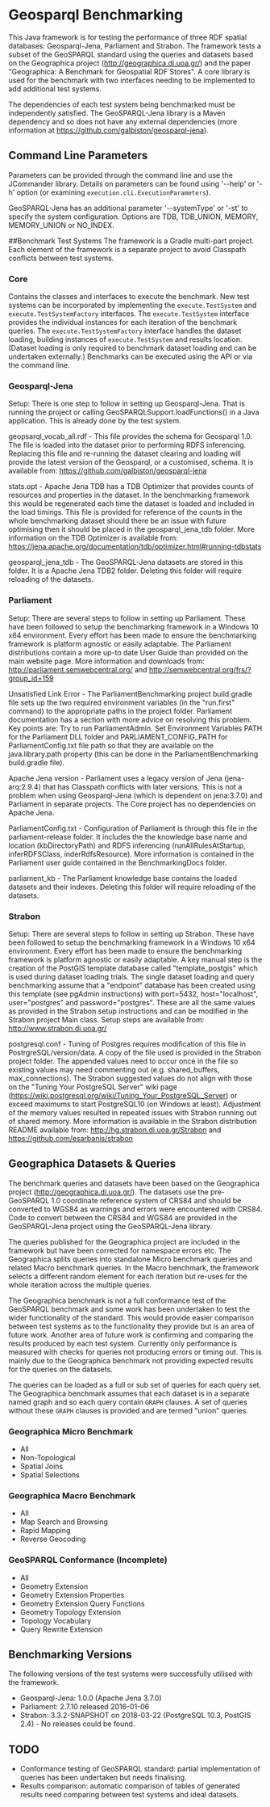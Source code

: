 # Geosparql Benchmarking

This Java framework is for testing the performance of three RDF spatial databases: Geosparql-Jena, Parliament and Strabon.
The framework tests a subset of the GeoSPARQL standard using the queries and datasets based on the Geographica project (http://geographica.di.uoa.gr/) and the paper "Geographica: A Benchmark
for Geospatial RDF Stores". 
A core library is used for the benchmark with two interfaces needing to be implemented to add additional test systems.

The dependencies of each test system being benchmarked must be independently satisfied.
The GeoSPARQL-Jena library is a Maven dependency and so does not have any external dependencies (more information at https://github.com/galbiston/geosparql-jena).

## Command Line Parameters
Parameters can be provided through the command line and use the JCommander library. 
Details on parameters can be found using '--help' or '-h' option (or examining `execution.cli.ExecutionParameters`).

GeoSPARQL-Jena has an additional parameter '--systemType' or '-st' to specify the system configuration. Options are TDB, TDB_UNION, MEMORY, MEMORY_UNION or NO_INDEX.

##Benchmark Test Systems
The framework is a Gradle multi-part project. Each element of the framework is a separate project to avoid Classpath conflicts between test systems.

### Core
Contains the classes and interfaces to execute the benchmark. New test systems can be incorporated by implementing the `execute.TestSystem` and `execute.TestSystemFactory` interfaces.
The `execute.TestSystem` interface provides the individual instances for each iteration of the benchmark queries. 
The `execute.TestSystemFactory` interface handles the dataset loading, building instances of `execute.TestSystem` and results location. (Dataset loading is only required to benchmark dataset loading and can be undertaken externally.)
Benchmarks can be executed using the API or via the command line.

### Geosparql-Jena

Setup: There is one step to follow in setting up Geosparql-Jena. That is running the project or calling GeoSPARQLSupport.loadFunctions() in a Java application. This is already done by the test system.

geopsarql_vocab_all.rdf - This file provides the schema for Geosparql 1.0. The file is loaded into the dataset prior to performing RDFS inferencing. Replacing this file and re-running the dataset clearing and loading will provide the latest version of the Geosparql, or a customised, schema. It is available from: https://github.com/galbiston/geosparql-jena

stats.opt - Apache Jena TDB has a TDB Optimizer that provides counts of resources and properties in the dataset. In the benchmarking framework this would be regenerated each time the dataset is loaded and included in the load timings. This file is provided for reference of the counts in the whole benchmarking dataset should there be an issue with future optimising then it should be placed in the geosparql_jena_tdb folder. More information on the TDB Optimizer is available from: https://jena.apache.org/documentation/tdb/optimizer.html#running-tdbstats

geosparql_jena_tdb - The GeoSPARQL-Jena datasets are stored in this folder. It is a Apache Jena TDB2 folder. Deleting this folder will require reloading of the datasets.

### Parliament

Setup: There are several steps to follow in setting up Parliament. These have been followed to setup the benchmarking framework in a Windows 10 x64 environment. Every effort has been made to ensure the benchmarking framework is platform agnostic or easily adaptable. The Parliament distributions contain a more up-to date User Guide than provided on the main website page. More information and downloads from: http://parliament.semwebcentral.org/ and http://semwebcentral.org/frs/?group_id=159

Unsatisfied Link Error - The ParliamentBenchmarking project build.gradle file sets up the two required environment variables (in the "run.first" command) to the appropriate paths in the project folder. Parliament documentation has a section with more advice on resolving this problem. Key points are: Try to run ParliamentAdmin. Set Environment Variables PATH for the Parliament DLL folder and PARLIAMENT_CONFIG_PATH for ParliamentConfig.txt file path so that they are available on the java.library.path property (this can be done in the ParliamentBenchmarking build.gradle file).

Apache Jena version - Parliament uses a legacy version of Jena (jena-arq:2.9.4) that has Classpath conflicts with later versions. This is not a problem when using Geosparql-Jena (which is dependent on jena:3.7.0) and Parliament in separate projects. The Core project has no dependencies on Apache Jena.

ParliamentConfig.txt - Configuration of Parliament is through this file in the parliament-release folder. It includes the the knowledge base name and location (kbDirectoryPath) and RDFS inferencing (runAllRulesAtStartup, inferRDFSClass, inderRdfsResource). More information is contained in the Parliament user guide contained in the BenchmarkingDocs folder.

parliament_kb - The Parliament knowledge base contains the loaded datasets and their indexes. Deleting this folder will require reloading of the datasets.

### Strabon

Setup: There are several steps to follow in setting up Strabon. These have been followed to setup the benchmarking framework in a Windows 10 x64 environment. Every effort has been made to ensure the benchmarking framework is platform agnostic or easily adaptable. A key manual step is the creation of the PostGIS template database called "template_postgis" which is used during dataset loading trials. The single dataset loading and query benchmarking assume that a "endpoint" database has been created using this template (see pgAdmin instructions) with port=5432, host="localhost", user="postgres" and password="postgres". These are all the same values as provided in the Strabon setup instructions and can be modified in the Strabon project Main class. Setup steps are available from: http://www.strabon.di.uoa.gr/

postgresql.conf - Tuning of Postgres requires modification of this file in PostrgreSQL/version/data. A copy of the file used is provided in the Strabon project folder. The appended values need to occur once in the file so existing values may need commenting out (e.g. shared_buffers, max_connections). The Strabon suggested values do not align with those on the "Tuning Your PostgreSQL Server" wiki page (https://wiki.postgresql.org/wiki/Tuning_Your_PostgreSQL_Server) or exceed maximums to start PostgreSQL10 (on Windows at least). Adjustment of the memory values resulted in repeated issues with Strabon running out of shared memory. More information is available in the Strabon distribution README available from: http://hg.strabon.di.uoa.gr/Strabon and https://github.com/esarbanis/strabon

## Geographica Datasets & Queries
The benchmark queries and datasets have been based on the Geographica project (http://geographica.di.uoa.gr/).
The datasets use the pre-GeoSPARQL 1.0 coordinate reference system of CRS84 and should be converted to WGS84 as warnings and errors were encountered with CRS84. 
Code to convert between the CRS84 and WGS84 are provided in the GeoSPARQL-Jena project using the GeoSPARQL-Jena library.

The queries published for the Geographica project are included in the framework but have been corrected for namespace errors etc.
The Geographica splits queries into standalone Micro benchmark queries and related Macro benchmark queries.
In the Macro benchmark, the framework selects a different random element for each iteration but re-uses for the whole iteration across the multiple queries.

The Geographica benchmark is not a full conformance test of the GeoSPARQL benchmark and some work has been undertaken to test the wider functionality of the standard.
This would provide easier comparison between test systems as to the functionality they provide but is an area of future work.
Another area of future work is confirming and comparing the results produced by each test system. Currently only performance is measured with checks for queries not producing errors or timing out.
This is mainly due to the Geographica benchmark not providing expected results for the queries on the datasets.

The queries can be loaded as a full or sub set of queries for each query set.
The Geographica benchmark assumes that each dataset is in a separate named graph and so each query contain `GRAPH` clauses.
A set of queries without these `GRAPH` clauses is provided and are termed "union" queries.

### Geographica Micro Benchmark
* All
* Non-Topological
* Spatial Joins
* Spatial Selections

### Geographica Macro Benchmark
* All
* Map Search and Browsing
* Rapid Mapping
* Reverse Geocoding

### GeoSPARQL Conformance (Incomplete)
* All
* Geometry Extension
* Geometry Extension Properties
* Geometry Extension Query Functions
* Geometry Topology Extension      
* Topology Vocabulary
* Query Rewrite Extension

## Benchmarking Versions
The following versions of the test systems were successfully utilised with the framework.

* Geosparql-Jena: 1.0.0 (Apache Jena 3.7.0)
* Parliament: 2.7.10 released 2016-01-06
* Strabon: 3.3.2-SNAPSHOT on 2018-03-22 (PostgreSQL 10.3, PostGIS 2.4) - No releases could be found.

## TODO
* Conformance testing of GeoSPARQL standard: partial implementation of queries has been undertaken but needs finalising.
* Results comparison: automatic comparison of tables of generated results need comparing between test systems and ideal datasets.
